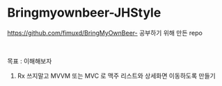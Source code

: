 # Bringmyownbeer-JHStyle

https://github.com/fimuxd/BringMyOwnBeer- 공부하기 위해 만든 repo

<br>

목표 : 이해해보자


1. Rx 쓰지말고 MVVM 또는 MVC 로 맥주 리스트와 상세화면 이동하도록 만들기

